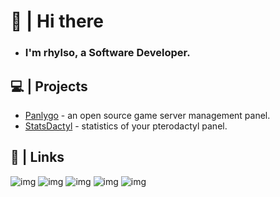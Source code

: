 # 👋 | Hi there
- ### I'm rhylso, a Software Developer.

## 💻 | Projects
- [Panlygo](https://github.com/panlygo) - an open source game server management panel.
- [StatsDactyl](https://github.com/rhylso/statsdactyl) - statistics of your pterodactyl panel.

## 🔗 | Links
![img](https://img.shields.io/badge/Mastodon-red?style=for-the-badge)
![img](https://img.shields.io/badge/Discord-red?style=for-the-badge)
![img](https://img.shields.io/badge/YouTube-red?style=for-the-badge)
![img](https://img.shields.io/badge/Website-red?style=for-the-badge)
![img](https://komarev.com/ghpvc/?username=rhylso&style=for-the-badge)

